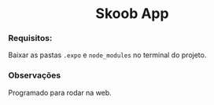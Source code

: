 <h1 align='center'> Skoob App </h1>

<h3>Requisitos:</h3>

Baixar as pastas `.expo` e `node_modules` no terminal do projeto.

<h3>Observações</h3>

Programado para rodar na web.
